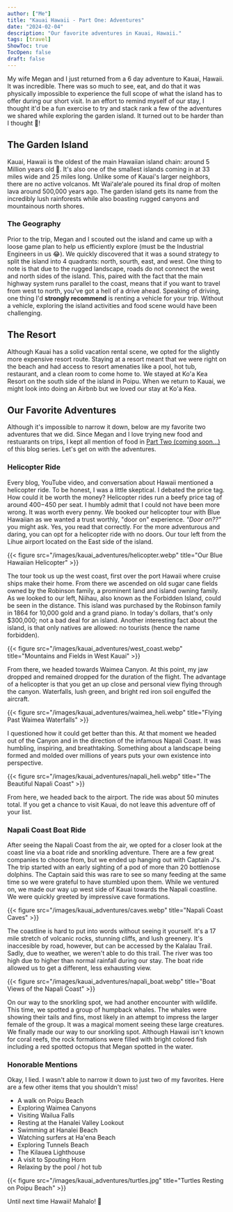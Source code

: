 ```yaml
---
author: ["Me"]
title: "Kauai Hawaii - Part One: Adventures"
date: "2024-02-04"
description: "Our favorite adventures in Kauai, Hawaii."
tags: [travel]
ShowToc: true
TocOpen: false
draft: false 
---
```


My wife Megan and I just returned from a 6 day adventure to Kauai, Hawaii. It was incredible. There was so much to see, eat, and do that it was physically impossible to experience the full scope of what the island has to offer during our short visit. In an effort to remind myself of our stay, I thought it'd be a fun exercise to try and stack rank a few of the adventures we shared while exploring the garden island. It turned out to be harder than I thought 🙈!

## The Garden Island

Kauai, Hawaii is the oldest of the main Hawaiian island chain: around 5 Million years old 🤯. It's also one of the smallest islands coming in at 33 miles wide and 25 miles long. Unlike some of Kauai's larger neighbors, there are no active volcanos.  Mt Waiʻaleʻale poured its final drop of molten lava around 500,000 years ago. The garden island gets its name from the incredibly lush rainforests while also boasting rugged canyons and mountainous north shores.

### The Geography

Prior to the trip, Megan and I scouted out the island and came up with a loose game plan to help us efficiently explore (must be the Industrial Engineers in us 😂). We quickly discovered that it was a sound strategy to split the island into 4 quadrants: north, sourth, east, and west. One thing to note is that due to the rugged landscape, roads do not connect the west and north sides of the island. This, paired with the fact that the main highway system runs parallel to the coast, means that if you want to travel from west to north, you've got a hell of a drive ahead. Speaking of driving, one thing I'd **strongly recommend** is renting a vehicle for your trip. Without a vehicle, exploring the island activities and food scene would have been challenging.

## The Resort

Although Kauai has a solid vacation rental scene, we opted for the slightly more expensive resort route. Staying at a resort meant that we were right on the beach and had access to resort amenaties like a pool, hot tub, restaurant, and a clean room to come home to. We stayed at Ko'a Kea Resort on the south side of the island in Poipu. When we return to Kauai, we might look into doing an Airbnb but we loved our stay at Ko'a Kea.

## Our Favorite Adventures

Although it's impossible to narrow it down, below are my favorite two adventures that we did. Since Megan and I love trying new food and restuarants on trips, I kept all mention of food in [Part Two (coming soon...)](/posts/kauai-hawaii-food) of this blog series. Let's get on with the adventures.

### Helicopter Ride

Every blog, YouTube video, and conversation about Hawaii mentioned a helicopter ride. To be honest, I was a little skeptical. I debated the price tag. How could it be worth the money? Helicopter rides run a beefy price tag of around $400-$450 per seat. I humbly admit that I could not have been more wrong. It was worth every penny. We booked our helicopter tour with Blue Hawaiian as we wanted a trust worthly, "door on" experience. *"Door on??"* you might ask. Yes, you read that correctly. For the more adventurous and daring, you can opt for a helicopter ride with no doors. Our tour left from the Lihue airport located on the East side of the island.

{{< figure src="/images/kauai_adventures/helicopter.webp" title="Our Blue Hawaiian Helicopter" >}}

The tour took us up the west coast, first over the port Hawaii where cruise ships make their home. From there we ascended on old sugar cane fields owned by the Robinson family, a prominent land and island owning family. As we looked to our left, Niihau, also known as the Forbidden Island, could be seen in the distance. This island was purchased by the Robinson family in 1864 for 10,000 gold and a grand piano. In today's dollars, that's only $300,000; not a bad deal for an island. Another interesting fact about the island, is that only natives are allowed: no tourists (hence the name forbidden).

{{< figure src="/images/kauai_adventures/west_coast.webp" title="Mountains and Fields in West Kauai" >}}

From there, we headed towards Waimea Canyon. At this point, my jaw dropped and remained dropped for the duration of the flight. The advantage of a helicopter is that you get an up close and personal view flying through the canyon. Waterfalls, lush green, and bright red iron soil engulfed the aircraft.

{{< figure src="/images/kauai_adventures/waimea_heli.webp" title="Flying Past Waimea Waterfalls" >}}

I questioned how it could get better than this. At that moment we headed out of the Canyon and in the direction of the infamous Napali Coast. It was humbling, inspiring, and breathtaking. Something about a landscape being formed and molded over millions of years puts your own existence into perspective.

{{< figure src="/images/kauai_adventures/napali_heli.webp" title="The Beautiful Napali Coast" >}}

From here, we headed back to the airport. The ride was about 50 minutes total. If you get a chance to visit Kauai, do not leave this adventure off of your list.

### Napali Coast Boat Ride

After seeing the Napali Coast from the air, we opted for a closer look at the coast line via a boat ride and snorkling adventure. There are a few great companies to choose from, but we ended up hanging out with Captain J's. The trip started with an early sighting of a pod of more than 20 bottlenose dolphins. The Captain said this was rare to see so many feeding at the same time so we were grateful to have stumbled upon them. While we ventured on, we made our way up west side of Kauai towards the Napali coastline. We were quickly greeted by impressive cave formations.

{{< figure src="/images/kauai_adventures/caves.webp" title="Napali Coast Caves" >}}

The coastline is hard to put into words without seeing it yourself. It's a 17 mile stretch of volcanic rocks, stunning cliffs, and lush greenery. It's inaccesible by road, however, but can be accessed by the Kalalau Trail. Sadly, due to weather, we weren't able to do this trail. The river was too high due to higher than normal rainfall during our stay. The boat ride allowed us to get a different, less exhausting view.

{{< figure src="/images/kauai_adventures/napali_boat.webp" title="Boat Views of the Napali Coast" >}}

On our way to the snorkling spot, we had another encounter with wildlife. This time, we spotted a group of humpback whales. The whales were showing their tails and fins, most likely in an attempt to impress the larger female of the group. It was a magical moment seeing these large creatures. We finally made our way to our snorkling spot. Although Hawaii isn't known for coral reefs, the rock formations were filled with bright colored fish including a red spotted octopus that Megan spotted in the water.

### Honorable Mentions

Okay, I lied. I wasn't able to narrow it down to just two of my favorites. Here are a few other items that you shouldn't miss!

- A walk on Poipu Beach
- Exploring Waimea Canyons
- Visiting Wailua Falls
- Resting at the Hanalei Valley Lookout
- Swimming at Hanalei Beach
- Watching surfers at Ha'ena Beach
- Exploring Tunnels Beach
- The Kilauea Lighthouse
- A visit to Spouting Horn
- Relaxing by the pool / hot tub

{{< figure src="/images/kauai_adventures/turtles.jpg" title="Turtles Resting on Poipu Beach" >}}

Until next time Hawaii! Mahalo! 🤙
